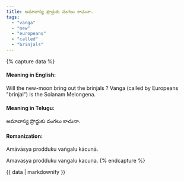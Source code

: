 ```yaml
---
title: అమావాస్య ప్రొద్దుకు వంగలు కాచునా.
tags:
  - "vanga"
  - "new"
  - "europeans"
  - "called"
  - "brinjals"
---
```


{% capture data %}
#### Meaning in English:
Will the new-moon bring out the brinjals ?
Vanga (called by Europeans "brinjal") is the Solanam Melongena.

#### Meaning in Telugu:
అమావాస్య ప్రొద్దుకు వంగలు కాచునా.

#### Romanization:
Amāvāsya prodduku vaṅgalu kācunā.

Amavasya prodduku vangalu kacuna.
{% endcapture %}

{{ data | markdownify }}

